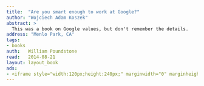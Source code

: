 ```yaml
---
title:	"Are you smart enough to work at Google?"
author: "Wojciech Adam Koszek"
abstract: >
  This was a book on Google values, but don't remember the details.
address: "Menlo Park, CA"
tags:
- books
auth:	William Poundstone
read:	2014-08-21
layout: layout_book
ads:
- <iframe style="width:120px;height:240px;" marginwidth="0" marginheight="0" scrolling="no" frameborder="0" src="//ws-na.amazon-adsystem.com/widgets/q?ServiceVersion=20070822&OneJS=1&Operation=GetAdHtml&MarketPlace=US&source=ss&ref=ss_til&ad_type=product_link&tracking_id=wkoszek-20&marketplace=amazon&region=US&placement=B004QZ9QV4&asins=B004QZ9QV4&linkId=47JZY47HJ3EKR65T&show_border=false&link_opens_in_new_window=true&price_color=333333&title_color=C00000&bg_color=FFFFFF"></iframe>
---
```

